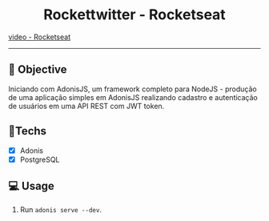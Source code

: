 <h1 align="center">
    Rockettwitter - Rocketseat
</h1>

<a href="https://www.youtube.com/watch?v=aysgHRmzG3w"> video - Rocketseat </a> 

<hr>

## 🎯 Objective

Iniciando com AdonisJS, um framework completo para NodeJS - produção de uma aplicação simples em AdonisJS realizando cadastro e autenticação de usuários em uma API REST com JWT token.

## 🚀Techs

- [x] Adonis
- [x] PostgreSQL

## 💻 Usage

1. Run `adonis serve --dev`.<br />